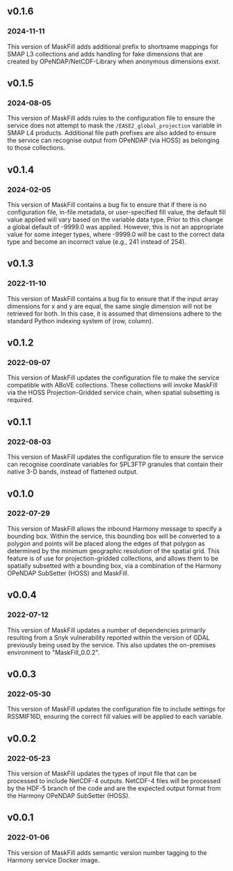 ## v0.1.6
### 2024-11-11

This version of MaskFill adds additional prefix to shortname mappings for
SMAP L3 collections and adds handling for fake dimensions that are
created by OPeNDAP/NetCDF-Library when anonymous dimensions exist.

## v0.1.5
### 2024-08-05

This version of MaskFill adds rules to the configuration file to ensure the
service does not attempt to mask the `/EASE2_global_projection` variable in
SMAP L4 products. Additional file path prefixes are also added to ensure the
service can recognise output from OPeNDAP (via HOSS) as belonging to those
collections.

## v0.1.4
### 2024-02-05

This version of MaskFill contains a bug fix to ensure that if there is no
configuration file, in-file metadata, or user-specified fill value, the default
fill value applied will vary based on the variable data type. Prior to this
change a global default of -9999.0 was applied. However, this is not an
appropriate value for some integer types, where -9999.0 will be cast to the
correct data type and become an incorrect value (e.g., 241 instead of 254).

## v0.1.3
### 2022-11-10

This version of MaskFill contains a bug fix to ensure that if the input array
dimensions for x and y are equal, the same single dimension will not be
retrieved for both. In this case, it is assumed that dimensions adhere to the
standard Python indexing system of (row, column).

## v0.1.2
### 2022-09-07

This version of MaskFill updates the configuration file to make the service
compatible with ABoVE collections. These collections will invoke MaskFill via
the HOSS Projection-Gridded service chain, when spatial subsetting is required.

## v0.1.1
### 2022-08-03

This version of MaskFill updates the configuration file to ensure the service
can recognise coordinate variables for SPL3FTP granules that contain their
native 3-D bands, instead of flattened output.

## v0.1.0
### 2022-07-29

This version of MaskFill allows the inbound Harmony message to specify a
bounding box. Within the service, this bounding box will be converted to a
polygon and points will be placed along the edges of that polygon as determined
by the minimum geographic resolution of the spatial grid. This feature is of
use for projection-gridded collections, and allows them to be spatially
subsetted with a bounding box, via a combination of the Harmony OPeNDAP
SubSetter (HOSS) and MaskFill.

## v0.0.4
### 2022-07-12

This version of MaskFill updates a number of dependencies primarily resulting
from a Snyk vulnerability reported within the version of GDAL previously being
used by the service. This also updates the on-premises environment to
"MaskFill_0.0.2".

## v0.0.3
### 2022-05-30

This version of MaskFill updates the configuration file to include settings for
RSSMIF16D, ensuring the correct fill values will be applied to each variable.

## v0.0.2
### 2022-05-23

This version of MaskFill updates the types of input file that can be processed
to include NetCDF-4 outputs. NetCDF-4 files will be processed by the HDF-5
branch of the code and are the expected output format from the Harmony OPeNDAP
SubSetter (HOSS).

## v0.0.1
### 2022-01-06

This version of MaskFill adds semantic version number tagging to the Harmony
service Docker image.

